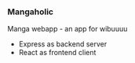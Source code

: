 ### Mangaholic

Manga webapp - an app for wibuuuu

- Express as backend server
- React as frontend client
